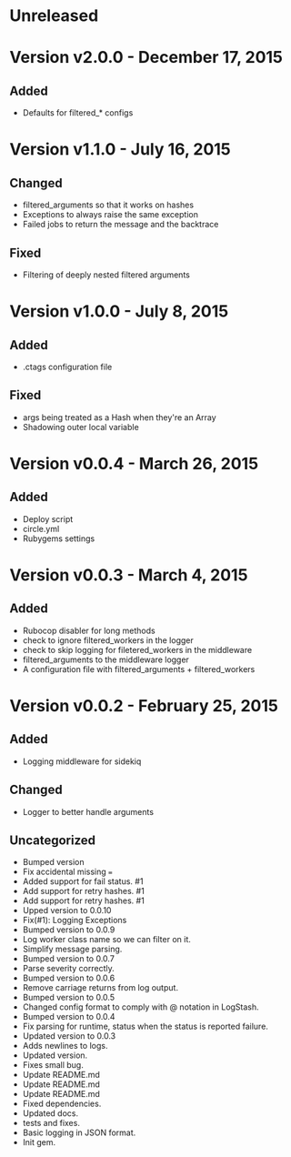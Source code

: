 Unreleased
================================================================================

Version v2.0.0 - December 17, 2015
================================================================================

Added
--------------------------------------------------------------------------------
  * Defaults for filtered_* configs

Version v1.1.0 - July 16, 2015
================================================================================

Changed
--------------------------------------------------------------------------------
  * filtered_arguments so that it works on hashes
  * Exceptions to always raise the same exception
  * Failed jobs to return the message and the backtrace

Fixed
--------------------------------------------------------------------------------
  * Filtering of deeply nested filtered arguments

Version v1.0.0 - July 8, 2015
================================================================================

Added
--------------------------------------------------------------------------------
  * .ctags configuration file

Fixed
--------------------------------------------------------------------------------
  * args being treated as a Hash when they're an Array
  * Shadowing outer local variable

Version v0.0.4 - March 26, 2015
================================================================================

Added
--------------------------------------------------------------------------------
  * Deploy script
  * circle.yml
  * Rubygems settings

Version v0.0.3 - March 4, 2015
================================================================================

Added
--------------------------------------------------------------------------------
  * Rubocop disabler for long methods
  * check to ignore filtered_workers in the logger
  * check to skip logging for filetered_workers in the middleware
  * filtered_arguments to the middleware logger
  * A configuration file with filtered_arguments + filtered_workers

Version v0.0.2 - February 25, 2015
================================================================================

Added
--------------------------------------------------------------------------------
  * Logging middleware for sidekiq

Changed
--------------------------------------------------------------------------------
  * Logger to better handle arguments

Uncategorized
--------------------------------------------------------------------------------
  * Bumped version
  * Fix accidental missing `=`
  * Added support for fail status. #1
  * Add support for retry hashes. #1
  * Add support for retry hashes. #1
  * Upped version to 0.0.10
  * Fix(#1): Logging Exceptions
  * Bumped version to 0.0.9
  * Log worker class name so we can filter on it.
  * Simplify message parsing.
  * Bumped version to 0.0.7
  * Parse severity correctly.
  * Bumped version to 0.0.6
  * Remove carriage returns from log output.
  * Bumped version to 0.0.5
  * Changed config format to comply with @ notation in LogStash.
  * Bumped version to 0.0.4
  * Fix parsing for runtime, status when the status is reported failure.
  * Updated version to 0.0.3
  * Adds newlines to logs.
  * Updated version.
  * Fixes small bug.
  * Update README.md
  * Update README.md
  * Update README.md
  * Fixed dependencies.
  * Updated docs.
  * tests and fixes.
  * Basic logging in JSON format.
  * Init gem.

